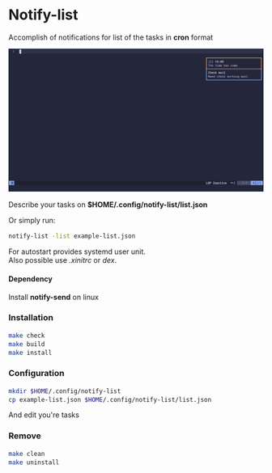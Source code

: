 # Notify-list
Accomplish of notifications for list of the tasks in **cron** format

![image info](./doc/img.png)

Describe your tasks on **$HOME/.config/notify-list/list.json**

Or simply run:
```bash
notify-list -list example-list.json
```

For autostart provides systemd user unit.  
Also possible use *.xinitrc*  or *dex*.  

#### Dependency
Install **notify-send** on linux 

### Installation
```bash
make check
make build
make install
```

### Configuration 
```bash 
mkdir $HOME/.config/notify-list
cp example-list.json $HOME/.config/notify-list/list.json
```
And edit you're tasks

### Remove
```bash
make clean
make uninstall
```
